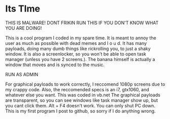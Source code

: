 # Its TIme
 THIS IS MALWARE! DONT FRIKIN RUN THIS IF YOU DON'T KNOW WHAT YOU ARE DOING!

This is a cool program I coded in my spare time. It is meant to annoy the user as much as possible with dead  memes and  l o u d.
It has many payloads, doing many dumb things like rickrolling you, to just a shaky window.
It is also a screenlocker, so you won't be able to open task manager (unless you have 2 screens.).
The banana himself is actually a window that moves and is synced to the music.

RUN AS ADMIN

For graphical payloads to work correctly, I reccomend 1080p screens due to my crappy code.
Also, the reccomended specs is an i7, gtx1060, and whatever else you want.
This was coded in vb.net
The graphical payloads are transparent, so you can see windows like task manager show up, but you cant click them.
Alt + F4 doesn't work.
You can only shut PC down.
This is my first program I post to github, so sorry if I do anything wrong.
